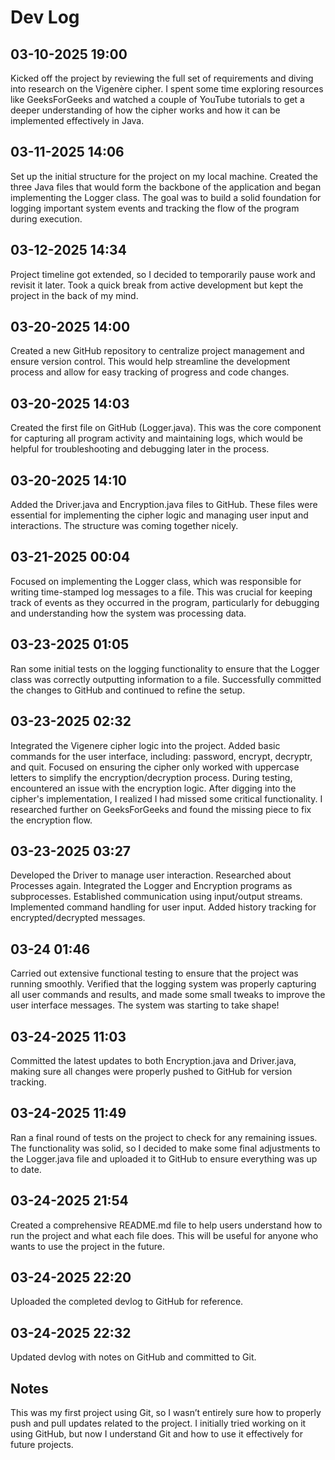 # Dev Log
## 03-10-2025 19:00
Kicked off the project by reviewing the full set of requirements and diving into research on the Vigenère cipher. I spent some time exploring resources like GeeksForGeeks and watched a couple of YouTube tutorials to get a deeper understanding of how the cipher works and how it can be implemented effectively in Java.

## 03-11-2025 14:06
Set up the initial structure for the project on my local machine. Created the three Java files that would form the backbone of the application and began implementing the Logger class. The goal was to build a solid foundation for logging important system events and tracking the flow of the program during execution.

## 03-12-2025 14:34
Project timeline got extended, so I decided to temporarily pause work and revisit it later. Took a quick break from active development but kept the project in the back of my mind.

## 03-20-2025 14:00
Created a new GitHub repository to centralize project management and ensure version control. This would help streamline the development process and allow for easy tracking of progress and code changes.

## 03-20-2025 14:03
Created the first file on GitHub (Logger.java). This was the core component for capturing all program activity and maintaining logs, which would be helpful for troubleshooting and debugging later in the process.

## 03-20-2025 14:10
Added the Driver.java and Encryption.java files to GitHub. These files were essential for implementing the cipher logic and managing user input and interactions. The structure was coming together nicely.

## 03-21-2025 00:04
Focused on implementing the Logger class, which was responsible for writing time-stamped log messages to a file. This was crucial for keeping track of events as they occurred in the program, particularly for debugging and understanding how the system was processing data.

## 03-23-2025 01:05
Ran some initial tests on the logging functionality to ensure that the Logger class was correctly outputting information to a file. Successfully committed the changes to GitHub and continued to refine the setup.

## 03-23-2025 02:32
Integrated the Vigenere cipher logic into the project. Added basic commands for the user interface, including: password, encrypt, decryptr, and quit. Focused on ensuring the cipher only worked with uppercase letters to simplify the encryption/decryption process. During testing, encountered an issue with the encryption logic. After digging into the cipher's implementation, I realized I had missed some critical functionality. I researched further on GeeksForGeeks and found the missing piece to fix the encryption flow. 

## 03-23-2025 03:27
Developed the Driver to manage user interaction. Researched about Processes again. Integrated the Logger and Encryption programs as subprocesses. Established communication using input/output streams. Implemented command handling for user input. Added history tracking for encrypted/decrypted messages.

## 03-24 01:46
Carried out extensive functional testing to ensure that the project was running smoothly. Verified that the logging system was properly capturing all user commands and results, and made some small tweaks to improve the user interface messages. The system was starting to take shape!

## 03-24-2025 11:03
Committed the latest updates to both Encryption.java and Driver.java, making sure all changes were properly pushed to GitHub for version tracking.

## 03-24-2025 11:49
Ran a final round of tests on the project to check for any remaining issues. The functionality was solid, so I decided to make some final adjustments to the Logger.java file and uploaded it to GitHub to ensure everything was up to date.

## 03-24-2025 21:54
Created a comprehensive README.md file to help users understand how to run the project and what each file does. This will be useful for anyone who wants to use the project in the future.

## 03-24-2025 22:20
Uploaded the completed devlog to GitHub for reference.

## 03-24-2025 22:32
Updated devlog with notes on GitHub and committed to Git.

## Notes
This was my first project using Git, so I wasn’t entirely sure how to properly push and pull updates related to the project. I initially tried working on it using GitHub, but now I understand Git and how to use it effectively for future projects.
